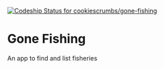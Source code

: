 [ ![Codeship Status for cookiescrumbs/gone-fishing](https://www.codeship.io/projects/5ed927e0-3ac7-0132-d84b-362adb100797/status?branch=master)](https://www.codeship.io/projects/42464)

Gone Fishing
================

An app to find and list fisheries
